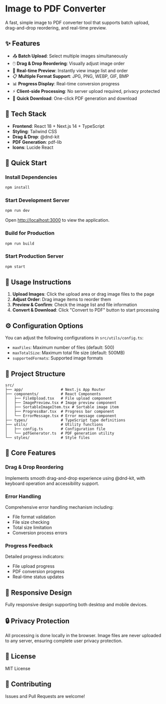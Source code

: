 # Image to PDF Converter

A fast, simple image to PDF converter tool that supports batch upload, drag-and-drop reordering, and real-time preview.

## ✨ Features

- 📤 **Batch Upload**: Select multiple images simultaneously
- 🖱️ **Drag & Drop Reordering**: Visually adjust image order
- 👀 **Real-time Preview**: Instantly view image list and order
- 📋 **Multiple Format Support**: JPG, PNG, WEBP, GIF, BMP
- 📊 **Progress Display**: Real-time conversion progress
- ⚡ **Client-side Processing**: No server upload required, privacy protected
- 🚀 **Quick Download**: One-click PDF generation and download

## 🎯 Tech Stack

- **Frontend**: React 18 + Next.js 14 + TypeScript
- **Styling**: Tailwind CSS
- **Drag & Drop**: @dnd-kit
- **PDF Generation**: pdf-lib
- **Icons**: Lucide React

## 🚀 Quick Start

### Install Dependencies

```bash
npm install
```

### Start Development Server

```bash
npm run dev
```

Open [http://localhost:3000](http://localhost:3000) to view the application.

### Build for Production

```bash
npm run build
```

### Start Production Server

```bash
npm start
```

## 📝 Usage Instructions

1. **Upload Images**: Click the upload area or drag image files to the page
2. **Adjust Order**: Drag image items to reorder them
3. **Preview & Confirm**: Check the image list and file information
4. **Convert & Download**: Click "Convert to PDF" button to start processing

## ⚙️ Configuration Options

You can adjust the following configurations in `src/utils/config.ts`:

- `maxFiles`: Maximum number of files (default: 500)
- `maxTotalSize`: Maximum total file size (default: 500MB)
- `supportedFormats`: Supported image formats

## 🔧 Project Structure

```
src/
├── app/                 # Next.js App Router
├── components/          # React Components
│   ├── FileUpload.tsx   # File upload component
│   ├── ImagePreview.tsx # Image preview component
│   ├── SortableImageItem.tsx # Sortable image item
│   ├── ProgressBar.tsx  # Progress bar component
│   └── ErrorMessage.tsx # Error message component
├── types/               # TypeScript type definitions
├── utils/               # Utility functions
│   ├── config.ts        # Configuration file
│   └── pdfGenerator.ts  # PDF generation utility
└── styles/              # Style files
```

## 🌟 Core Features

### Drag & Drop Reordering
Implements smooth drag-and-drop experience using @dnd-kit, with keyboard operation and accessibility support.

### Error Handling
Comprehensive error handling mechanism including:
- File format validation
- File size checking
- Total size limitation
- Conversion process errors

### Progress Feedback
Detailed progress indicators:
- File upload progress
- PDF conversion progress
- Real-time status updates

## 📱 Responsive Design

Fully responsive design supporting both desktop and mobile devices.

## 🔒 Privacy Protection

All processing is done locally in the browser. Image files are never uploaded to any server, ensuring complete user privacy protection.

## 📄 License

MIT License

## 🤝 Contributing

Issues and Pull Requests are welcome! 
